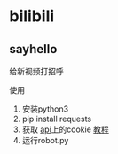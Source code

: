 # bilibili

## sayhello
给新视频打招呼 

使用
1. 安装python3
2. pip install requests
3. 获取 [api](https://api.bilibili.com/x/v2/reply/add)上的cookie [教程](https://jingyan.baidu.com/article/0aa2237505193488cd0d647f.html)
4. 运行robot.py
